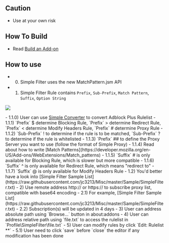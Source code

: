 ## Caution

- Use at your own risk

## How To Build

- Read [Build an Add-on](https://github.com/jc3213/Misc/blob/master/Manual/en-US/HowToBuild.md)

## How to use

- 0) Simple Filter uses the new MatchPattern.jsm API
- 1) Simple Filter Rule contains `Prefix`, `Sub-Prefix`, `Match Pattern`, `Suffix`, `Option String`
<p><img src="http://i66.tinypic.com/ztgdcn.png"></p>
    - 1.1.0) User can use <a href="https://goo.gl/vt6Jj4">Simple Converter</a> to convert Adblock Plus Rulelist
    - 1.1.1) `Prefix` $ determine Blocking Rule, `Prefix` > determine Redirect Rule, `Prefix` < determine Modify Headers Rule, `Prefix` # determine Proxy Rule
    - 1.1.2) `Sub-Prefix` ! to determine if the rule is to be matched, `Sub-Prefix` ? to determine if the rule is whitelisted
    - 1.1.3) `Prefix` ## to define the Proxy Server you want to use (follow the format of Simple Proxy)
    - 1.1.4) Read about how to write [Match Patterns](https://developer.mozilla.org/en-US/Add-ons/WebExtensions/Match_patterns)
    - 1.1.5) `Suffix` # is only available for Blocking Rule, which is slower but more compatible
    - 1.1.6) `Suffix` ^ is only available for Redirect Rule, which means "redirect to"
    - 1.1.7) `Suffix` @ is only available for Modify Headers Rule
  - 1.2) You'd better have a look into [Simple Filter Sample List](https://raw.githubusercontent.com/jc3213/Misc/master/Sample/SimpleFilter.txt)
- 2) Use remote address http:// or https:// to subscribe proxy list, compatible with base64 encoding
  - 2.1) For example, [Simple Filter Sample List](https://raw.githubusercontent.com/jc3213/Misc/master/Sample/SimpleFilter.txt)
  - 2.2) Subscription(s) will be updated in 4 days
- 3) User can address absolute path using `Browse...` button in about:addons
- 4) User can address relative path using `file.txt` to access the rulelist in `Profile\SimpleFilter\file.txt`
- 5) User can modify rules by click `Edit: Rulelist **`
  - 5.1) User need to click `save` before `close` the editor if any modification has been done
